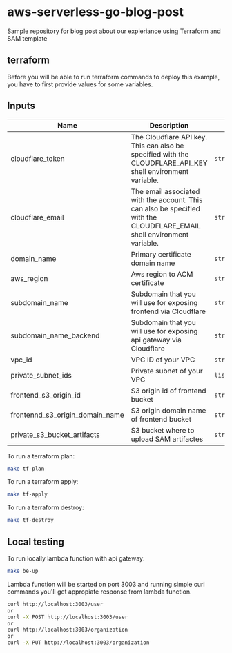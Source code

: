 # aws-serverless-go-blog-post

Sample repository for blog post about our expieriance using Terraform and SAM template

## terraform

Before you will be able to run terraform commands to deploy this example, you have to first provide values for some variables.

## Inputs

| Name                            | Description                                                                                                             | Type           | Default     | Required |
| ------------------------------- | ----------------------------------------------------------------------------------------------------------------------- | -------------- | ----------- | :------: |
| cloudflare_token                | The Cloudflare API key. This can also be specified with the CLOUDFLARE_API_KEY shell environment variable.              | `string`       | n/a         |   yes    |
| cloudflare_email                | The email associated with the account. This can also be specified with the CLOUDFLARE_EMAIL shell environment variable. | `string`       | n/a         |   yes    |
| domain_name                     | Primary certificate domain name                                                                                         | `string`       | n/a         |   yes    |
| aws_region                      | Aws region to ACM certificate                                                                                           | `string`       | `eu-west-1` |   yes    |
| subdomain_name                  | Subdomain that you will use for exposing frontend via Cloudflare                                                        | `string`       | `app-test`  |   yes    |
| subdomain_name_backend          | Subdomain that you will use for exposing api gateway via Cloudflare                                                     | `string`       | `api-test`  |   yes    |
| vpc_id                          | VPC ID of your VPC                                                                                                      | `string`       | n/a         |   yes    |
| private_subnet_ids              | Private subnet of your VPC                                                                                              | `list(string)` | n/a         |   yes    |
| frontend_s3_origin_id           | S3 origin id of frontend bucket                                                                                         | `string`       | n/a         |   yes    |
| frontennd_s3_origin_domain_name | S3 origin domain name of frontend bucket                                                                                | `string`       | n/a         |   yes    |
| private_s3_bucket_artifacts     | S3 bucket where to upload SAM artifactes                                                                                | `string`       | n/a         |   yes    |

To run a terraform plan:

```bash
make tf-plan
```

To run a terraform apply:

```bash
make tf-apply
```

To run a terraform destroy:

```bash
make tf-destroy
```

## Local testing

To run locally lambda function with api gateway:

```bash
make be-up
```

Lambda function will be started on port 3003 and running simple curl commands you'll get appropiate response from lambda function.

```bash
curl http://localhost:3003/user
or
curl -X POST http://localhost:3003/user
or
curl http://localhost:3003/organization
or
curl -X PUT http://localhost:3003/organization
```
